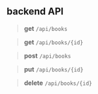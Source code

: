 ## backend API


> **get** `/api/books`

> **get** `/api/books/{id}`

> **post** `/api/books`

> **put** `/api/books/{id}`

> **delete** `/api/books/{id}`
